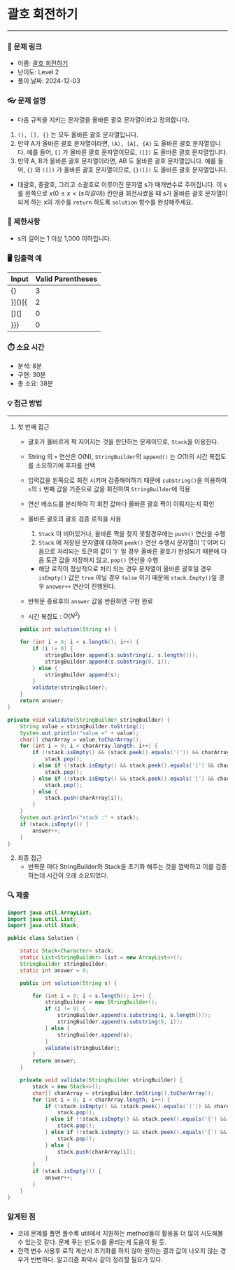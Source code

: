 # 괄호 회전하기

---

### 📌 문제 링크

- 이름: [괄호 회전하기](https://school.programmers.co.kr/learn/courses/30/lessons/76502)
- 난이도: Level 2
- 풀이 날짜: 2024-12-03

### 👓 문제 설명

- 다음 규칙을 지키는 문자열을 올바른 괄호 문자열이라고 정의합니다.

1. `(), [], {}` 는 모두 올바른 괄호 문자열입니다.
2. 만약 A가 올바른 괄호 문자열이라면, `(A), [A], {A}` 도 올바른 괄호 문자열입니다. 예를 들어, `[]` 가 올바른 괄호 문자열이므로, `([])` 도 올바른 괄호 문자열입니다.
3. 만약 A, B가 올바른 괄호 문자열이라면, AB 도 올바른 괄호 문자열입니다. 예를 들어, `{}` 와 `([])` 가 올바른 괄호 문자열이므로, `{}([])` 도 올바른 괄호 문자열입니다.

- 대괄호, 중괄호, 그리고 소괄호로 이루어진 문자열 s가 매개변수로 주어집니다. 이 s를 왼쪽으로 $x (0 ≤ x < (s의 길이))$ 칸만큼 회전시켰을 때 s가 올바른 괄호 문자열이 되게 하는 x의 개수를
  `return` 하도록 `solution` 함수를 완성해주세요.

### 🚫 제한사항

- s의 길이는 1 이상 1,000 이하입니다.

### 🖥️ 입출력 예

| Input  | Valid Parentheses |
|--------|-------------------|
| [](){} | 3                 |
| }]()[{ | 2                 |
| [)(]   | 0                 |
| }}}    | 0                 |

### ⏱️ 소요 시간

- 분석: 8분
- 구현: 30분
- 총 소요: 38분

### 💡 접근 방법

---

1. 첫 번째 접근
    - 괄호가 올바르게 짝 지어지는 것을 판단하는 문제이므로, `Stack`을 이용한다.
    - String 의 `+` 연산은 O(N), `StringBuilder`의 `append()` 는 $O(1)$의 시간 복잡도를 소요하기에 후자를 선택
    - 입력값을 왼쪽으로 회전 시키며 검증해야하기 때문에 `subString()`을 이용하여 `s`의 `i` 번째 값을 기준으로 값을 회전하여 `StringBuilder`에 적용
    - 연산 메소드를 분리하여 각 회전 값마다 올바른 괄호 짝이 이뤄지는지 확인
    - 올바른 괄호의 괄호 검증 로직을 사용
        1. `Stack` 이 비어있거나, 올바른 짝을 찾지 못할경우에는 `push()` 연산을 수행
        2. `Stack` 에 저장된 문자열에 대하여 `peek()` 연산 수행시 문자열이 '('이며 다음으로 처리되는 토큰의 값이 ')' 일 경우 올바른 괄호가 완성되기 때문에 다음 토큰 값을 저장하지
           않고, `pop()` 연산을 수행

        - 해당 로직이 정상적으로 처리 되는 경우 문자열이 올바른 괄호일 경우 `isEmpty()` 값은 `true` 아닐 경우 `false` 이기 때문에 `stack.Empty()`일 경우
          `answer++` 연산이 진행된다.
    - 반복문 종료후의 `answer` 값을 반환하면 구현 완료

    - 시간 복잡도 : $O(N^2)$

```java
    public int solution(String s) {

	for (int i = 0; i < s.length(); i++) {
		if (i != 0) {
			stringBuilder.append(s.substring(i, s.length()));
			stringBuilder.append(s.substring(0, i));
		} else {
			stringBuilder.append(s);
		}
		validate(stringBuilder);
	}
	return answer;
}

private void validate(StringBuilder stringBuilder) {
	String value = stringBuilder.toString();
	System.out.println("value =" + value);
	char[] charArray = value.toCharArray();
	for (int i = 0; i < charArray.length; i++) {
		if (!stack.isEmpty() && (stack.peek().equals('(')) && charArray[i] == ')') {
			stack.pop();
		} else if (!stack.isEmpty() && stack.peek().equals('{') && charArray[i] == '}') {
			stack.pop();
		} else if (!stack.isEmpty() && stack.peek().equals('[') && charArray[i] == ']') {
			stack.pop();
		} else {
			stack.push(charArray[i]);
		}
	}
	System.out.println("stack :" + stack);
	if (stack.isEmpty()) {
		answer++;
	}
}

```

2. 최종 접근
    - 반복문 마다 StringBuilder와 Stack을 초기화 해주는 것을 깜박하고 이를 검증하는데 시간이 오래 소요되었다.

### 🔍 제출

```java
import java.util.ArrayList;
import java.util.List;
import java.util.Stack;

public class Solution {

	static Stack<Character> stack;
	static List<StringBuilder> list = new ArrayList<>();
	StringBuilder stringBuilder;
	static int answer = 0;

	public int solution(String s) {

		for (int i = 0; i < s.length(); i++) {
			stringBuilder = new StringBuilder();
			if (i != 0) {
				stringBuilder.append(s.substring(i, s.length()));
				stringBuilder.append(s.substring(0, i));
			} else {
				stringBuilder.append(s);
			}
			validate(stringBuilder);
		}
		return answer;
	}

	private void validate(StringBuilder stringBuilder) {
		stack = new Stack<>();
		char[] charArray = stringBuilder.toString().toCharArray();
		for (int i = 0; i < charArray.length; i++) {
			if (!stack.isEmpty() && (stack.peek().equals('(')) && charArray[i] == ')') {
				stack.pop();
			} else if (!stack.isEmpty() && stack.peek().equals('{') && charArray[i] == '}') {
				stack.pop();
			} else if (!stack.isEmpty() && stack.peek().equals('[') && charArray[i] == ']') {
				stack.pop();
			} else {
				stack.push(charArray[i]);
			}
		}
		if (stack.isEmpty()) {
			answer++;
		}
	}
}

```

### 알게된 점

- 코테 문제를 풀면 풀수록 util에서 지원하는 method들의 활용을 더 많이 시도해볼 수 있는것 같다. 문제 푸는 빈도수를 올리는게 도움이 될 듯.
- 전역 변수 사용후 로직 계산시 초기화를 하지 않아 원하는 결과 값이 나오지 않는 경우가 빈번하다. 알고리즘 파악시 같이 정리할 필요가 있다.